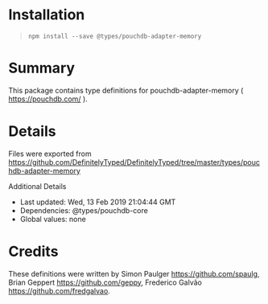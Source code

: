 # Installation
> `npm install --save @types/pouchdb-adapter-memory`

# Summary
This package contains type definitions for pouchdb-adapter-memory ( https://pouchdb.com/ ).

# Details
Files were exported from https://github.com/DefinitelyTyped/DefinitelyTyped/tree/master/types/pouchdb-adapter-memory

Additional Details
 * Last updated: Wed, 13 Feb 2019 21:04:44 GMT
 * Dependencies: @types/pouchdb-core
 * Global values: none

# Credits
These definitions were written by Simon Paulger <https://github.com/spaulg>, Brian Geppert <https://github.com/geppy>, Frederico Galvão <https://github.com/fredgalvao>.
